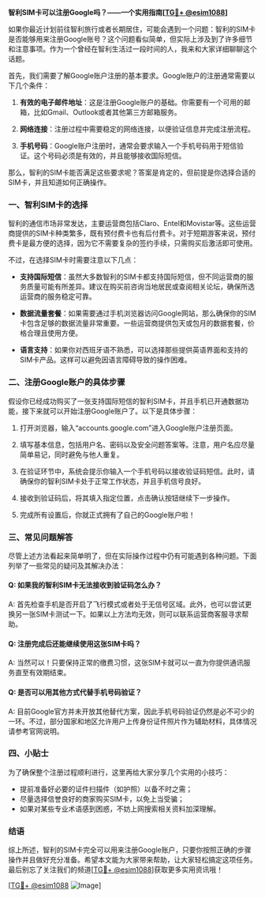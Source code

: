 **智利SIM卡可以注册Google吗？——一个实用指南[[TG💪+ @esim1088](https://t.me/s/esim1088)]**

如果你最近计划前往智利旅行或者长期居住，可能会遇到一个问题：智利的SIM卡是否能够用来注册Google账号？这个问题看似简单，但实际上涉及到了许多细节和注意事项。作为一个曾经在智利生活过一段时间的人，我来和大家详细聊聊这个话题。

首先，我们需要了解Google账户注册的基本要求。Google账户的注册通常需要以下几个条件：

1. **有效的电子邮件地址**：这是注册Google账户的基础。你需要有一个可用的邮箱，比如Gmail、Outlook或者其他第三方邮箱服务。
   
2. **网络连接**：注册过程中需要稳定的网络连接，以便验证信息并完成注册流程。

3. **手机号码**：Google账户注册时，通常会要求输入一个手机号码用于短信验证。这个号码必须是有效的，并且能够接收国际短信。

那么，智利的SIM卡能否满足这些要求呢？答案是肯定的，但前提是你选择合适的SIM卡，并且知道如何正确操作。

### 一、智利SIM卡的选择

智利的通信市场非常发达，主要运营商包括Claro、Entel和Movistar等。这些运营商提供的SIM卡种类繁多，既有预付费卡也有后付费卡。对于短期游客来说，预付费卡是最方便的选择，因为它不需要复杂的签约手续，只需购买后激活即可使用。

不过，在选择SIM卡时需要注意以下几点：

- **支持国际短信**：虽然大多数智利的SIM卡都支持国际短信，但不同运营商的服务质量可能有所差异。建议在购买前咨询当地居民或查阅相关论坛，确保所选运营商的服务稳定可靠。
  
- **数据流量套餐**：如果需要通过手机浏览器访问Google网站，那么确保你的SIM卡包含足够的数据流量非常重要。一些运营商提供包天或包月的数据套餐，价格合理且使用方便。

- **语言支持**：如果你对西班牙语不熟悉，可以选择那些提供英语界面和支持的SIM卡产品。这样可以避免因语言障碍导致的操作困难。

### 二、注册Google账户的具体步骤

假设你已经成功购买了一张支持国际短信的智利SIM卡，并且手机已开通数据功能，接下来就可以开始注册Google账户了。以下是具体步骤：

1. 打开浏览器，输入“accounts.google.com”进入Google账户注册页面。

2. 填写基本信息，包括用户名、密码以及安全问题答案等。注意，用户名应尽量简单易记，同时避免与他人重复。

3. 在验证环节中，系统会提示你输入一个手机号码以接收验证码短信。此时，请确保你的智利SIM卡处于正常工作状态，并且手机信号良好。

4. 接收到验证码后，将其填入指定位置，点击确认按钮继续下一步操作。

5. 完成所有设置后，你就正式拥有了自己的Google账户啦！

### 三、常见问题解答

尽管上述方法看起来简单明了，但在实际操作过程中仍有可能遇到各种问题。下面列举了一些常见的疑问及其解决办法：

#### Q: 如果我的智利SIM卡无法接收到验证码怎么办？
A: 首先检查手机是否开启了飞行模式或者处于无信号区域。此外，也可以尝试更换另一张SIM卡测试一下。如果以上方法均无效，则可以联系运营商客服寻求帮助。

#### Q: 注册完成后还能继续使用这张SIM卡吗？
A: 当然可以！只要保持正常的缴费习惯，这张SIM卡就可以一直为你提供通讯服务直至有效期结束。

#### Q: 是否可以用其他方式代替手机号码验证？
A: 目前Google官方并未开放其他替代方案，因此手机号码验证仍然是必不可少的一环。不过，部分国家和地区允许用户上传身份证件照片作为辅助材料，具体情况请参考官网说明。

### 四、小贴士

为了确保整个注册过程顺利进行，这里再给大家分享几个实用的小技巧：

- 提前准备好必要的证件扫描件（如护照）以备不时之需；
- 尽量选择信誉良好的商家购买SIM卡，以免上当受骗；
- 如果对某些专业术语感到困惑，不妨上网搜索相关资料加深理解。

### 结语

综上所述，智利的SIM卡完全可以用来注册Google账户，只要你按照正确的步骤操作并且做好充分准备。希望本文能为大家带来帮助，让大家轻松搞定这项任务。最后别忘了关注我们的频道[[TG💪+ @esim1088](https://t.me/s/esim1088)]获取更多实用资讯哦！

[[TG💪+ @esim1088](https://t.me/s/esim1088) ![Image](https://i.postimg.cc/4NQfJmqS/Snipaste-2025-05-13-00-14-12.png)]